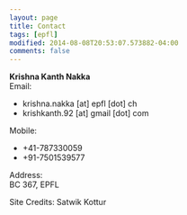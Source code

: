 ```yaml
---
layout: page
title: Contact
tags: [epfl]
modified: 2014-08-08T20:53:07.573882-04:00
comments: false
---
```


**Krishna Kanth Nakka**  
Email:  

* krishna.nakka [at] epfl [dot] ch
* krishkanth.92 [at] gmail [dot] com

Mobile:  

* +41-787330059
* +91-7501539577

Address:  
BC 367, EPFL  


Site Credits:
Satwik Kottur